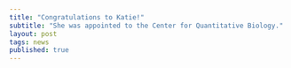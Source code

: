 ```yaml
---
title: "Congratulations to Katie!"
subtitle: "She was appointed to the Center for Quantitative Biology."
layout: post
tags: news
published: true
---
```


